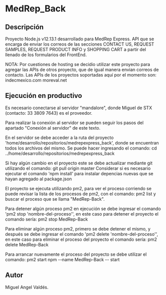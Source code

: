 MedRep_Back
===========

Descripción
-----------
Proyecto Node.js v12.13.1 desarrollado para MedRep Express.
API que se encarga de enviar los correos de las secciones CONTACT US, REQUEST SAMPLES, REQUEST PRODUCT INFO y SHOPPING CART a partir del llenado de los formularios del FrontEnd.

NOTA:
Por cuestiones de hosting se decidio utilizar este proyecto para agregar las APIs de otros proyecto, que de igual manera envian correos de contacto. Las APIs de los proyectos soportadas aquí por el momento son:
indecmexico.com
moreval.net

Ejecución en productivo
-----------------------
Es necesario conectarse al servidor "mandalore", donde Miguel de STX (contacto: 33 3809 7643) es el proveedor.

Para realizar la conexión al servidor se pueden seguir los pasos del apartado "Conexión al servidor" de este texto.

En el servidor se debe acceder a la ruta del proyecto 'home/desarrollo/repositorios/medrepexpress_back', donde se encuentran todos los archivos del mismo. Se puede hacer ingresando el comando:
	cd ../home/desarrollo/repositorios/medrepexpress_back

Si hay algún cambio en el proyecto este se debe actualizar mediante git utilizando el comando:
	git pull origin master
Considerar si es necesario ejecutar el comando 'npm install' para instalar depencias nuevas que se hayan agregado al package.json

El proyecto se ejecuta utilizando pm2, para ver el proceso corriendo se puede revisar la lista de los procesos de pm2, con el comando:
	pm2 list
y buscar el proceso que se llama "MedRep-Back".

Para detener algún proceso pm2 en ejecución se debe ingresar el comando 'pm2 stop 'nombre-del-proceso'', en este caso para detener el proyecto el comando sería:
	pm2 stop MedRep-Back

Para eliminar algún proceso pm2, primero se debe detener el mismo, y después se debe ingresar el comando 'pm2 delete 'nombre-del-proceso'', en este caso para eliminar el proceso del proyecto el comando sería:
	pm2 delete MedRep-Back

Para arrancar nuevamente el proceso del proyecto se debe utilizar el comando:
	pm2 start npm --name MedRep-Back -- start



Autor
-----
Miguel Angel Valdés.
